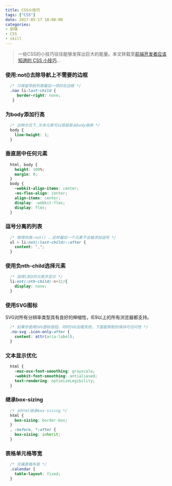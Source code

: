 ```yaml
---
title: CSS小技巧
tags: ["CSS"]
date: 2017-05-17 18:08:00
categories:
- 前端
- CSS
- skill
---
```

> 一些CSS的小技巧往往能够发挥出巨大的能量。本文转载至[前端开发者应该知道的 CSS 小技巧](http://mp.weixin.qq.com/s?__biz=MzAxODE2MjM1MA==&mid=402270468&idx=1&sn=d3d25897a6135f764b3fd5bc764fbc77&scene=21#wechat_redirect)...

<!-- more -->
### 使用:not()去除导航上不需要的边框
```CSS
  /* 只保留导航列表最后一项的右边框 */
  .nav li:last-child {
     border-right: none;
   }
```
### 为body添加行高
```CSS
  /* 这种方式下,文本元素可以很容易从body继承 */
  body {
    line-height: 1;
  }
```
### 垂直居中任何元素
```CSS
  html, body {
    height: 100%;
    margin: 0;
  }
  body {
    -webkit-align-items: center;  
    -ms-flex-align: center;  
    align-items: center;
    display: -webkit-flex;
    display: flex;
  }
```
### 逗号分离的列表
```CSS
  /* 使用伪类:not() ，这样最后一个元素不会被添加逗号 */
  ul > li:not(:last-child)::after {
    content: ",";
  }
```
### 使用负nth-child选择元素
```CSS
  /* 选择1到3的元素并显示 */
  li:not(:nth-child(-n+3)){
    display: none;
  }
```
### 使用SVG图标
SVG对所有分辨率类型具有良好的伸缩性，IE9以上的所有浏览器都支持。
```CSS
  /* 如果你使用SVG图标按钮，同时SVG加载失败，下面能帮助你保持可访问性 */
  .no-svg .icon-only:after {
    content: attr(aria-label);
  }
```
### 文本显示优化
```CSS
  html {
    -moz-osx-font-smoothing: grayscale;
    -webkit-font-smoothing: antialiased;
    text-rendering: optimizeLegibility;
  }
```
### 继承box-sizing
```CSS
  /* 从html继承box-sizing */
  html {
    box-sizing: border-box;
  }
  , :before, *:after {
    box-sizing: inherit;
  }
```
### 表格单元格等宽
```CSS
  /* 无痛表格布局 */
  .calendar {
    table-layout: fixed;
  }
```
